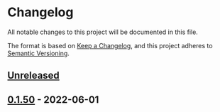 # Changelog

All notable changes to this project will be documented in this file.

The format is based on [Keep a Changelog](https://keepachangelog.com/en/1.0.0/),
and this project adheres to [Semantic Versioning](https://semver.org/spec/v2.0.0.html).

## [Unreleased]

## [0.1.50] - 2022-06-01

[Unreleased]: https://github.com/timvw/timvw-hello-rs/compare/0.1.50...HEAD

[0.1.50]: https://github.com/timvw/timvw-hello-rs/compare/2b3ae9f9223d02d4368c72bbabd5c3f3e5a855f7...0.1.50
